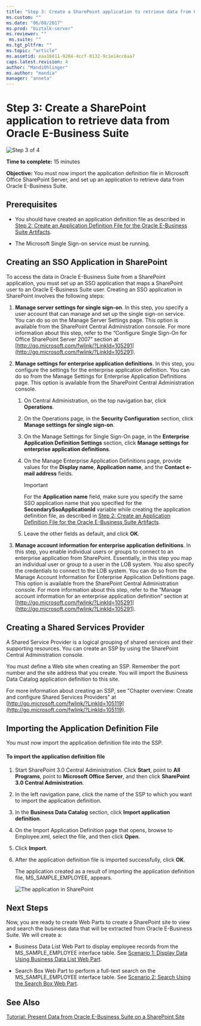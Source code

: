 ```yaml
---
title: "Step 3: Create a SharePoint application to retrieve data from Oracle E-Business Suite | Microsoft Docs"
ms.custom: ""
ms.date: "06/08/2017"
ms.prod: "biztalk-server"
ms.reviewer: ""
 ms.suite: ""
ms.tgt_pltfrm: ""
ms.topic: "article"
ms.assetid: eaa16011-9284-4ccf-8132-9c1e14cc6aa7
caps.latest.revision: 4
author: "MandiOhlinger"
ms.author: "mandia"
manager: "anneta"
---
```

# Step 3: Create a SharePoint application to retrieve data from Oracle E-Business Suite
![Step 3 of 4](../../adapters-and-accelerators/adapter-oracle-ebs/media/step-3of4.gif "Step_3of4")  
  
 **Time to complete:** 15 minutes  
  
 **Objective:** You must now import the application definition file in Microsoft Office SharePoint Server, and set up an application to retrieve data from Oracle E-Business Suite.  
  
## Prerequisites  
  
-   You should have created an application definition file as described in [Step 2: Create an Application Definition File for the Oracle E-Business Suite Artifacts](../../adapters-and-accelerators/adapter-oracle-ebs/step-2-create-an-application-definition-file-for-the-oracle-ebs-artifacts.md).  
  
-   The Microsoft Single Sign-on service must be running.  
  
 
  
##  <a name="SSO"></a> Creating an SSO Application in SharePoint  
 To access the data in Oracle E-Business Suite from a SharePoint application, you must set up an SSO application that maps a SharePoint user to an Oracle E-Business Suite user. Creating an SSO application in SharePoint involves the following steps:  
  
1.  **Manage server settings for single sign-on**. In this step, you specify a user account that can manage and set up the single sign-on service. You can do so on the Manage Server Settings page. This option is available from the SharePoint Central Administration console. For more information about this step, refer to the “Configure Single Sign-On for Office SharePoint Server 2007” section at [http://go.microsoft.com/fwlink/?LinkId=105291](http://go.microsoft.com/fwlink/?LinkId=105291).  
  
2.  **Manage settings for enterprise application definitions**. In this step, you configure the settings for the enterprise application definition. You can do so from the Manage Settings for Enterprise Application Definitions page. This option is available from the SharePoint Central Administration console.  
  
    1.  On Central Administration, on the top navigation bar, click **Operations**.  
  
    2.  On the Operations page, in the **Security Configuration** section, click  **Manage settings for single sign-on**.  
  
    3.  On the Manage Settings for Single Sign-On page, in the **Enterprise Application Definition Settings** section, click **Manage settings for enterprise application definitions**.  
  
    4.  On the Manage Enterprise Application Definitions page, provide values for the **Display name**, **Application name**, and the **Contact e-mail address** fields.  
  
        > [!IMPORTANT]
        >  For the **Application name** field, make sure you specify the same SSO application name that you specified for the **SecondarySsoApplicationId** variable while creating the application definition file, as described in [Step 2: Create an Application Definition File for the Oracle E-Business Suite Artifacts](../../adapters-and-accelerators/adapter-oracle-ebs/step-2-create-an-application-definition-file-for-the-oracle-ebs-artifacts.md).  
  
    5.  Leave the other fields as default, and click **OK**.  
  
3.  **Manage account information for enterprise application definitions**. In this step, you enable individual users or groups to connect to an enterprise application from SharePoint. Essentially, in this step you map an individual user or group to a user in the LOB system. You also specify the credentials to connect to the LOB system. You can do so from the Manage Account Information for Enterprise Application Definitions page. This option is available from the SharePoint Central Administration console. For more information about this step, refer to the “Manage account information for an enterprise application definition” section at [http://go.microsoft.com/fwlink/?LinkId=105291](http://go.microsoft.com/fwlink/?LinkId=105291).  
  
##  <a name="SSP"></a> Creating a Shared Services Provider  
 A Shared Service Provider is a logical grouping of shared services and their supporting resources. You can create an SSP by using the SharePoint Central Administration console.  
  
 You must define a Web site when creating an SSP. Remember the port number and the site address that you create. You will import the Business Data Catalog application definition to this site.  
  
 For more information about creating an SSP, see "Chapter overview: Create and configure Shared Services Providers" at [http://go.microsoft.com/fwlink/?LinkId=105119](http://go.microsoft.com/fwlink/?LinkId=105119).  
  
##  <a name="Import"></a> Importing the Application Definition File  
 You must now import the application definition file into the SSP.  
  
#### To import the application definition file  
  
1.  Start SharePoint 3.0 Central Administration. Click **Start**, point to **All Programs**, point to **Microsoft Office Server**, and then click **SharePoint 3.0 Central Administration**.  
  
2.  In the left navigation pane, click the name of the SSP to which you want to import the application definition.  
  
3.  In the **Business Data Catalog** section, click **Import application definition**.  
  
4.  On the Import Application Definition page that opens, browse to Employee.xml, select the file, and then click **Open**.  
  
5.  Click **Import**.  
  
6.  After the application definition file is imported successfully, click **OK**.  
  
     The application created as a result of importing the application definition file, MS_SAMPLE_EMPLOYEE, appears.  
  
     ![The application in SharePoint](../../adapters-and-accelerators/adapter-oracle-ebs/media/b0695720-0113-49dc-8eb6-c685aceada6c.gif "b0695720-0113-49dc-8eb6-c685aceada6c")  
  
## Next Steps  
 Now, you are ready to create Web Parts to create a SharePoint site to view and search the business data that will be extracted from Oracle E-Business Suite. We will create a:  
  
-   Business Data List Web Part to display employee records from the MS_SAMPLE_EMPLOYEE interface table. See [Scenario 1: Display Data Using Business Data List Web Part](../../adapters-and-accelerators/adapter-oracle-ebs/scenario-1-display-data-using-business-data-list-web-part.md).  
  
-   Search Box Web Part to perform a full-text search on the MS_SAMPLE_EMPLOYEE interface table. See [Scenario 2: Search Using the Search Box Web Part](../../adapters-and-accelerators/adapter-oracle-ebs/scenario-2-search-using-the-search-box-web-part.md).  
  
## See Also  
 [Tutorial: Present Data from Oracle E-Business Suite on a SharePoint Site](Tutorial:%20Present%20data%20from%20Oracle%20E-Business%20Suite%20on%20a%20SharePoint%20Site.md)